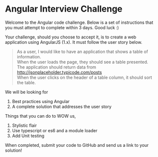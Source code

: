 # Angular Interview Challenge

Welcome to the Angular code challenge. Below is a set of instructions that you must attempt to complete within 3 days. Good luck :)

Your challenge, should you choose to accept it, is to create a web application using AngularJS (1.x). It must follow the user story below.

> As a user, I would like to have an application that shows a table of information. <br>
> When the user loads the page, they should see a table presented. <br>
> The application should return data from http://jsonplaceholder.typicode.com/posts <br>
> When the user clicks on the header of a table column, it should sort the table. <br>

We will be looking for

1. Best practices using Angular
2. A complete solution that addresses the user story

Things that you can do to WOW us,

1. Stylistic flair
2. Use typescript or es6 and a module loader
3. Add Unit testing

When completed, submit your code to GitHub and send us a link to your solution!
